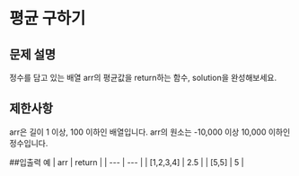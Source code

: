 # 평균 구하기

## 문제 설명
정수를 담고 있는 배열 arr의 평균값을 return하는 함수, solution을 완성해보세요.

## 제한사항
arr은 길이 1 이상, 100 이하인 배열입니다.
arr의 원소는 -10,000 이상 10,000 이하인 정수입니다.

##입출력 예
| arr | return |
| --- | --- |
| [1,2,3,4] | 2.5 |
| [5,5] | 5 |

